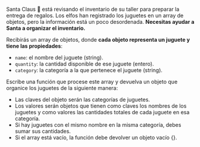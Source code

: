 Santa Claus 🎅 está revisando el inventario de su taller para preparar la entrega de regalos. Los elfos han registrado los juguetes en un array de objetos, pero la información está un poco desordenada. **Necesitas ayudar a Santa a organizar el inventario.**

Recibirás un array de objetos, donde **cada objeto representa un juguete y tiene las propiedades**:

- `name`: el nombre del juguete (string).
- `quantity`: la cantidad disponible de ese juguete (entero).
- `category`: la categoría a la que pertenece el juguete (string).

Escribe una función que procese este array y devuelva un objeto que organice los juguetes de la siguiente manera:

- Las claves del objeto serán las categorías de juguetes.
- Los valores serán objetos que tienen como claves los nombres de los juguetes y como valores las cantidades totales de cada juguete en esa categoría.
- Si hay juguetes con el mismo nombre en la misma categoría, debes sumar sus cantidades.
- Si el array está vacío, la función debe devolver un objeto vacío {}.